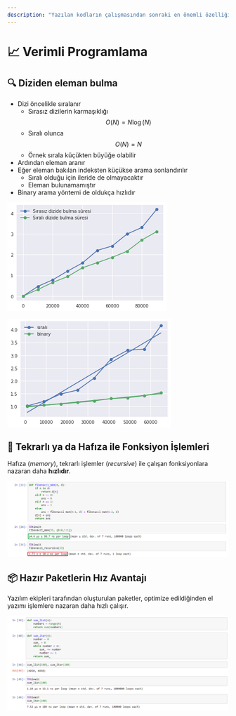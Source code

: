 ```yaml
---
description: "Yazılan kodların çalışmasından sonraki en önemli özelliği verimli olmasıdır \U0001F605"
---
```


# 📈 Verimli Programlama

## 🔍 Diziden eleman bulma <a id="diziden-eleman-bulma"></a>

* Dizi öncelikle sıralanır
  * Sırasız dizilerin karmaşıklığı $$O(N) = N\log(N)$$
  * Sıralı olunca $$O(N) = N$$
  * Örnek sırala küçükten büyüğe olabilir
* Ardından eleman aranır
* Eğer eleman bakılan indeksten küçükse arama sonlandırılır
  * Sıralı olduğu için ileride de olmayacaktır
  * Eleman bulunamamıştır
* Binary arama yöntemi de oldukça hızlıdır

![S&#x131;ral&#x131; vs s&#x131;ras&#x131;z arama](../../.gitbook/assets/image%20%2831%29.png)

![Binary vs s&#x131;ral&#x131; ve s&#x131;ras&#x131;z](../../.gitbook/assets/image%20%2858%29.png)

## 🎡 Tekrarlı ya da Hafıza ile Fonksiyon İşlemleri <a id="tekrarli-ya-da-hafiza-ile-fonksiyon-islemleri"></a>

Hafıza \(_memory_\), tekrarlı işlemler \(_recursive_\) ile çalışan fonksiyonlara nazaran daha **hızlıdır**.‌

![Tekrarl&#x131; fonksyionlar](../../.gitbook/assets/image%20%2845%29.png)

## 📦 Hazır Paketlerin Hız Avantajı

Yazılım ekipleri tarafından oluşturulan paketler, optimize edildiğinden el yazımı işlemlere nazaran daha  hızlı çalışır.

![Haz&#x131;r paketlerin h&#x131;z avantaj&#x131;](../../.gitbook/assets/image%20%2851%29.png)

